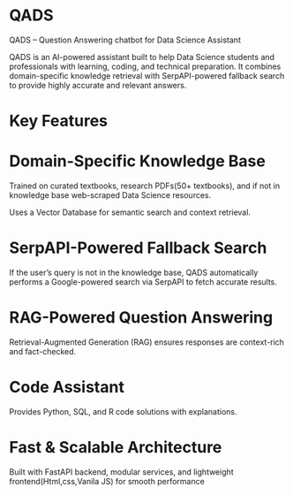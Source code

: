 # QADS
QADS – Question Answering chatbot for Data Science Assistant

QADS is an AI-powered assistant built to help Data Science students and professionals with learning, coding, and technical preparation. It combines domain-specific knowledge retrieval with SerpAPI-powered fallback search to provide highly accurate and relevant answers.

 # Key Features

 # Domain-Specific Knowledge Base

Trained on curated textbooks, research PDFs(50+ textbooks), and if not in knowledge base web-scraped Data Science resources.

Uses a Vector Database for semantic search and context retrieval.

# SerpAPI-Powered Fallback Search

If the user’s query is not in the knowledge base, QADS automatically performs a Google-powered search via SerpAPI to fetch accurate results.

# RAG-Powered Question Answering

Retrieval-Augmented Generation (RAG) ensures responses are context-rich and fact-checked.

# Code Assistant

Provides Python, SQL, and R code solutions with explanations.


# Fast & Scalable Architecture

Built with FastAPI backend, modular services, and lightweight frontend(Html,css,Vanila JS) for smooth performance
